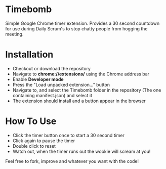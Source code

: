 # Timebomb
Simple Google Chrome timer extension. Provides a 30 second countdown for use during Daily Scrum's to stop chatty people from hogging the meeting.

# Installation
* Checkout or download the repository
* Navigate to __chrome://extensions/__ using the Chrome address bar
* Enable __Developer mode__
* Press the "Load unpacked extension..." button
* Navigate to, and select the Timebomb folder in the repository (The one containing manifest.json) and select it
* The extension should install and a button appear in the browser

# How To Use
* Click the timer button once to start a 30 second timer
* Click again to pause the timer
* Double click to reset
* Watch out, when the timer runs out the wookie will scream at you!

Feel free to fork, improve and whatever you want with the code!
